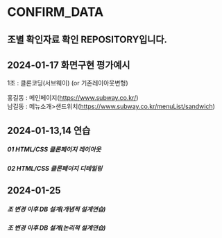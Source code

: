 # CONFIRM_DATA
## 조별 확인자료 확인 REPOSITORY입니다.
2024-01-17 화면구현 평가예시
---
1조 : 클론코딩(서브웨이) (or 기존레이아웃변형)

홍길동 : 메인페이지(https://www.subway.co.kr/) <br/>
남길동 : 메뉴소개>샌드위치(https://www.subway.co.kr/menuList/sandwich)<br/>

2024-01-13,14 연습
---
##### 01 HTML/CSS 클론페이지 레이아웃
##### 02 HTML/CSS 클론페이지 디테일링


2024-01-25
---
##### 조 변경 이후 DB 설계(개념적 설계연습)
##### 조 변경 이후 DB 설계(논리적 설계연습)

